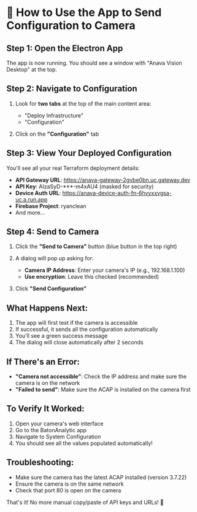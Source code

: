 # 🚀 How to Use the App to Send Configuration to Camera

## Step 1: Open the Electron App
The app is now running. You should see a window with "Anava Vision Desktop" at the top.

## Step 2: Navigate to Configuration
1. Look for **two tabs** at the top of the main content area:
   - "Deploy Infrastructure" 
   - "Configuration"
   
2. Click on the **"Configuration"** tab

## Step 3: View Your Deployed Configuration
You'll see all your real Terraform deployment details:
- **API Gateway URL**: https://anava-gateway-2gvbe0bn.uc.gateway.dev
- **API Key**: AIzaSyD-***-m4xAU4 (masked for security)
- **Device Auth URL**: https://anava-device-auth-fn-6hvyxxvgsa-uc.a.run.app
- **Firebase Project**: ryanclean
- And more...

## Step 4: Send to Camera
1. Click the **"Send to Camera"** button (blue button in the top right)

2. A dialog will pop up asking for:
   - **Camera IP Address**: Enter your camera's IP (e.g., 192.168.1.100)
   - **Use encryption**: Leave this checked (recommended)

3. Click **"Send Configuration"**

## What Happens Next:
1. The app will first test if the camera is accessible
2. If successful, it sends all the configuration automatically
3. You'll see a green success message
4. The dialog will close automatically after 2 seconds

## If There's an Error:
- **"Camera not accessible"**: Check the IP address and make sure the camera is on the network
- **"Failed to send"**: Make sure the ACAP is installed on the camera first

## To Verify It Worked:
1. Open your camera's web interface
2. Go to the BatonAnalytic app
3. Navigate to System Configuration
4. You should see all the values populated automatically!

## Troubleshooting:
- Make sure the camera has the latest ACAP installed (version 3.7.22)
- Ensure the camera is on the same network
- Check that port 80 is open on the camera

That's it! No more manual copy/paste of API keys and URLs! 🎉